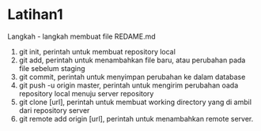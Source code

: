 # Latihan1
Langkah - langkah membuat file REDAME.md

1. git init, perintah untuk membuat repository local
2. git add, perintah untuk menambahkan file baru, atau perubahan pada file sebelum staging
3. git commit, perintah untuk menyimpan perubahan ke dalam database
4. git push -u origin master, perintah untuk mengirim perubahan oada repository local menuju server repository
5. git clone [url], perintah untuk membuat working directory yang di ambil dari repository server
6. git remote add origin [url], perintah untuk menambahkan remote server.
